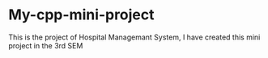 # My-cpp-mini-project
This is the project of Hospital Managemant System, I have created this mini project in the 3rd SEM
